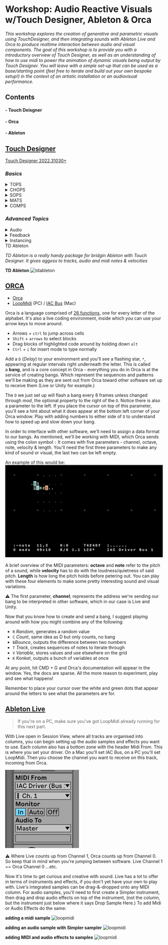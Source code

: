 # Workshop: Audio Reactive Visuals w/Touch Designer, Ableton & Orca

_This workshop explores the creation of generative and parametric visuals using TouchDesigner, and then integrating sounds with Ableton Live and Orca to produce realtime interaction between audio and visual components. The goal of this workshop is to provide you with a introductory overview of Touch Designer, as well as an understanding of how to use midi to power the animation of dynamic visuals being output by Touch Designer. You will leave with a simple set-up that can be used as a base/starting point (feel free to iterate and build out your own bespoke setup!) in the context of an artistic installation or an audiovisual performance._ <br />

## Contents

<h4 id="td">
- Touch Deisgner
</h4>
<h4 id="orca">
- Orca
</h4>
<h4 id="ableton">
- Ableton
</h4>

## [Touch Designer](#td)

[Touch Designer 2022.31030+](https://derivative.ca/download/archive)

### _Basics_

<details>
<summary>TOPS</summary>

_Deals with 2D space. Each pixel has an x,y position and an RGBA value associated with it, every TOP has a resolution_<br />

**RGBA**
![RGBA](/images/RGBA.png)

**Noise Patterns**
![Noise Patterns](/images/NoisePatterns.png)

**Wiggly Edges**
![Wiggly Edges](/images/WigglyEdges.png)

</details>

<details>
<summary>CHOPS</summary>

_Deals with 1d space, dealing with numerical data, channel based, and each channel is sample based. AKA they take in data. Chops drive other parameters in touch designer. Can be 1 chan/1 sample, or 1 chan/multiple samples…_

**Single channel, single sample**
![Single channel and sample](/images/singlesample.png)

**Single channel, single sample**
![Single channel many samples](/images/manysamples.png)

**Map initial range to new range**
![remap range](/images/remaprange.png)

**Pattern OP as driver of other params**
![pattern op](/images/patternop.png)

**Lag OP to smooth out dynamic data**
![lag op](/images/lagop.png)

**Filter OP to smooth out dynamic data (similar to Lag, nuanced difference)**
![filter op](/images/filterop.png)

</details>

<details>
<summary>SOPS</summary>

_Deals with 3d space. SOPs can generate, import, modify and combine 3D surfaces (aka geometries)_

**3D object basics**
![baics](/images/3dbasics.png)

**Combining 3d objects into same 3d space**
![combine](/images/3dcombine.png)

**Animating 3d objects in same 3d space**
![animate](/images/3danimate.png)

**Deform 3d shapes (noise)**
![noise](/images/3dnoise.png)

**Deform 3d shapes (twist)**
![twist](/images/3dtwist.png)

**Order of Operations**
![order](/images/ooo.png)

**3D Rendered scene**
![lag op](/images/3drender.png)

</details>

<details>
<summary>MATS</summary>

_MATs used to create materials for geometry. They apply shaders to SOPs or 3D Geometry Objects for rendering textured surfaces with lighting._

**3D Rendered scene**
![materials](/images/materials.png)

</details>

<details>
<summary>COMPS</summary>

_These elements help in composing the different creative sketches you are interested in making._

_COMPs are unique compared to other operator families in that they contain their own networks. They contain everything from geos, to basic lights, to ui elements like buttons, sliders, and directories (Base, Container… etc)_

**Setting default values**
![defaults](/images/defaults.png)
![defaults2](/images/defaults2.png)

</details>

### _Advanced Topics_

<details>
<summary>Audio</summary>

_TD is not really a programm for audio production, but it’s great for analysis. It’s very common to see a DAW like Ableton paired with TouchDesigner for live shows. Types of data that can be handled include MIDI and OSC. Audio can be routed in and out of both. Here, the mic and an mp3 will be used._

**audio/mic & noise**
![audio mic](/images/audio_mic.png)

**audio as time**
![audio as time](/images/audio_time.png)

</details>

<details>
<summary>Feedback</summary>

_The Feedback TOP can be used to create feedback effects in TOPs. It can give fake motion blur by not clearing the color buffer. A buffer is simply a chunk of memory used to hold data. Color buffers contain color-index or RGB color data and may also contain alpha values._

**Basic Feedback Loops**
![feedback loops](/images/feedback.png)

</details>

<details>
<summary>Instancing</summary>

_Geometry instances in the are copies of the geometry object, which can be transformed independently. An instance doesn't actually have its own data, but rather just refers to an OP (or has an input) whose data it uses._

**Instancing**
![instancing](/images/instancing.png)

</details>

<summary>TD Ableton</summary>

_TD Ableton is a really handy package for bridgin Ableton with Touch Designer. It gives aggess to tracks, audio and midi notes & velocities_

**TD Ableton**
![tdableton](/images/tdabletons.png)

</details>

## [ORCA](#orca)

- [Orca](https://hundredrabbits.itch.io/orca)
- [LoopMidi](http://www.tobias-erichsen.de/software/loopmidi.html) (PC) / [IAC Bus](https://help.ableton.com/hc/en-us/articles/209774225-How-to-setup-a-virtual-MIDI-bus) (Mac)

Orca is a language comprised of [26 functions](https://github.com/hundredrabbits/Orca), one for every letter of the alphabet. It's also a live coding environment, inside which you can use your arrow keys to move around.

- Arrows + `ctrl` to jump across cells
- `Shift` + `arrows` to select blocks
- Drag blocks of highlighted code around by holding down `alt`
- `Ctrl` + `i` for insert mode to type normally

Add a `D` (_Delay_) to your environment and you'll see a flashing star, `*`, appearing at regular intervals right underneath the letter. This is called a **bang**, and is a core concept in Orca - everything you do in Orca is at the service of creating bangs. Which represent the sequences and patterns we'll be making as they are sent out from Orca toward other software set up to receive them (Live or Unity for example.)

The `D` we just set up will flash a bang every 8 frames unless changed through *mod*, the optional property to the right of the `D`. Notice there is also a parameter to the left. If you place the cursor on top of this parameter, you'll see a hint about what it does appear at the bottom left corner of your Orca window. Play with adding numbers to either side of `D` to understand how to speed up and slow down your bang.

In order to interface with other software, we'll need to assign a data format to our bangs. As mentioned, we'll be working with MIDI, which Orca sends using the colon symbol `:` It comes with five parameters - channel, octave, note, velocity & length. You'll need the first three parameters to make any kind of sound or visual, the last two can be left empty.

An example of this would be:
![orca](/images/image.gif)

A brief overview of the MIDI parameters: **octave** and **note** refer to the pitch of a sound, while **velocity** has to do with the loudness/quietness of said pitch. **Length** is how long the pitch holds before petering out. You can play with these four elements to make some pretty interesting sound and visual variations.

⚠️ The first parameter, **channel**, represents the address we're sending our bang to be interpreted in other software, which in our case is Live and Unity.

Now that you know how to create and send a bang, I suggest playing around with how you might combine any of the following:

- `R` *Random*, generates a random value
- `C` *Count*, same idea as D but only counts, no bang
- `B`_Bounce_, outputs the difference between two numbers
- `T` *Track*, creates sequences of notes to iterate through
- `V` *Variable*, stores values and use elsewhere on the grid
- `K` *Konkat*, outputs a bunch of variables at once

At any point, hit CMD + G and Orca's documentation will appear in the window. Yes, the docs are sparse. All the more reason to experiment, play and see what happens!

Remember to place your cursor over the white and green dots that appear around the letters to see what the parameters are for.

## [Ableton Live](#ableton)

> If you're on a PC, make sure you've got LoopMidi already running for this next part.

With Live open in Session View, where all tracks are organised into columns, you can begin setting up the audio samples and effects you want to use. Each column also has a bottom zone with the header Midi From. This is where you set your driver. On a Mac you'll set IAC Bus, on a PC you'll set LoopMidi. Then you choose the channel you want to receive on this track, incoming from Orca.

![loopmidi](/images/loopmidi.png)

⚠️ Where Live counts up from Channel 1, Orca counts up from Channel 0. So keep that in mind when you're jumping between software. Live Channel 1 == Orca Channel 0 ...etc.

Now it's time to get curious and creative with sound. Live has a lot to offer in terms of instruments and effects, if you don't yet have your own to play with. Live's integrated samples can be drag-&-dropped onto any MIDI column. For audio samples, you'll need to first create a Simpler instrument, then drag and drop audio effects on top of the instrument, (not the column, but the instrument just below where it says Drop Sample Here.) To add Midi or Audio Effects do the same:

**adding a midi sample**
![loopmidi](/images/midisample.gif)

**adding an audio sample with Simpler sampler**
![loopmidi](/images/simplersampling.gif)

**adding MIDI and audio effects to samples**
![loopmidi](/images/addingfx)
